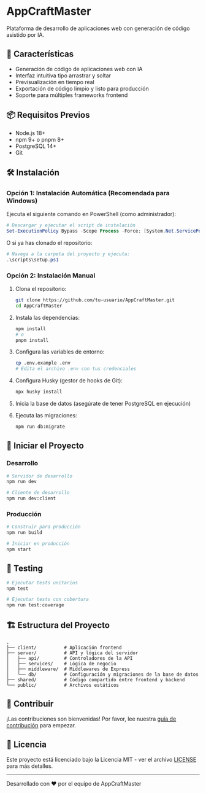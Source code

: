 # AppCraftMaster

Plataforma de desarrollo de aplicaciones web con generación de código asistido por IA.

## 🚀 Características

- Generación de código de aplicaciones web con IA
- Interfaz intuitiva tipo arrastrar y soltar
- Previsualización en tiempo real
- Exportación de código limpio y listo para producción
- Soporte para múltiples frameworks frontend

## 📦 Requisitos Previos

- Node.js 18+
- npm 9+ o pnpm 8+
- PostgreSQL 14+
- Git

## 🛠️ Instalación

### Opción 1: Instalación Automática (Recomendada para Windows)

Ejecuta el siguiente comando en PowerShell (como administrador):

```powershell
# Descargar y ejecutar el script de instalación
Set-ExecutionPolicy Bypass -Scope Process -Force; [System.Net.ServicePointManager]::SecurityProtocol = [System.Net.ServicePointManager]::SecurityProtocol -bor 3072; iex ((New-Object System.Net.WebClient).DownloadString('https://raw.githubusercontent.com/tu-usuario/AppCraftMaster/main/scripts/setup.ps1'))
```

O si ya has clonado el repositorio:

```powershell
# Navega a la carpeta del proyecto y ejecuta:
.\scripts\setup.ps1
```

### Opción 2: Instalación Manual

1. Clona el repositorio:
   ```bash
   git clone https://github.com/tu-usuario/AppCraftMaster.git
   cd AppCraftMaster
   ```

2. Instala las dependencias:
   ```bash
   npm install
   # o
   pnpm install
   ```

3. Configura las variables de entorno:
   ```bash
   cp .env.example .env
   # Edita el archivo .env con tus credenciales
   ```

4. Configura Husky (gestor de hooks de Git):
   ```bash
   npx husky install
   ```

5. Inicia la base de datos (asegúrate de tener PostgreSQL en ejecución)

6. Ejecuta las migraciones:
   ```bash
   npm run db:migrate
   ```

## 🚦 Iniciar el Proyecto

### Desarrollo
```bash
# Servidor de desarrollo
npm run dev

# Cliente de desarrollo
npm run dev:client
```

### Producción
```bash
# Construir para producción
npm run build

# Iniciar en producción
npm start
```

## 🧪 Testing

```bash
# Ejecutar tests unitarios
npm test

# Ejecutar tests con cobertura
npm run test:coverage
```

## 🏗️ Estructura del Proyecto

```
.
├── client/          # Aplicación frontend
├── server/          # API y lógica del servidor
│   ├── api/         # Controladores de la API
│   ├── services/    # Lógica de negocio
│   ├── middleware/  # Middlewares de Express
│   └── db/          # Configuración y migraciones de la base de datos
├── shared/          # Código compartido entre frontend y backend
└── public/          # Archivos estáticos
```

## 🤝 Contribuir

¡Las contribuciones son bienvenidas! Por favor, lee nuestra [guía de contribución](CONTRIBUTING.md) para empezar.

## 📄 Licencia

Este proyecto está licenciado bajo la Licencia MIT - ver el archivo [LICENSE](LICENSE) para más detalles.

---

Desarrollado con ❤️ por el equipo de AppCraftMaster
